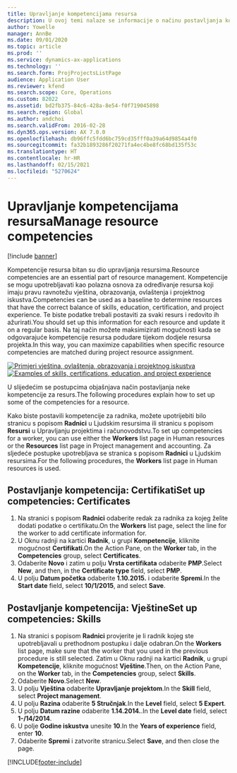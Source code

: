 ```yaml
---
title: Upravljanje kompetencijama resursa
description: U ovoj temi nalaze se informacije o načinu postavljanja kompetencija za resurse projekta.
author: Yowelle
manager: AnnBe
ms.date: 09/01/2020
ms.topic: article
ms.prod: ''
ms.service: dynamics-ax-applications
ms.technology: ''
ms.search.form: ProjProjectsListPage
audience: Application User
ms.reviewer: kfend
ms.search.scope: Core, Operations
ms.custom: 82022
ms.assetid: bd2fb375-84c6-428a-8e54-f0f719045898
ms.search.region: Global
ms.author: andchoi
ms.search.validFrom: 2016-02-28
ms.dyn365.ops.version: AX 7.0.0
ms.openlocfilehash: db96ffc5fdd6bc759cd35fff0a39a64d9854a4f0
ms.sourcegitcommit: fa32b1893286f20271fa4ec4be8fc68bd135f53c
ms.translationtype: HT
ms.contentlocale: hr-HR
ms.lasthandoff: 02/15/2021
ms.locfileid: "5270624"
---
```

# <a name="manage-resource-competencies"></a><span data-ttu-id="18b29-103">Upravljanje kompetencijama resursa</span><span class="sxs-lookup"><span data-stu-id="18b29-103">Manage resource competencies</span></span>

[!include [banner](../includes/banner.md)]

<span data-ttu-id="18b29-104">Kompetencije resursa bitan su dio upravljanja resursima.</span><span class="sxs-lookup"><span data-stu-id="18b29-104">Resource competencies are an essential part of resource management.</span></span> <span data-ttu-id="18b29-105">Kompetencije se mogu upotrebljavati kao polazna osnova za određivanje resursa koji imaju pravu ravnotežu vještina, obrazovanja, ovlaštenja i projektnog iskustva.</span><span class="sxs-lookup"><span data-stu-id="18b29-105">Competencies can be used as a baseline to determine resources that have the correct balance of skills, education, certification, and project experience.</span></span> <span data-ttu-id="18b29-106">Te biste podatke trebali postaviti za svaki resurs i redovito ih ažurirati.</span><span class="sxs-lookup"><span data-stu-id="18b29-106">You should set up this information for each resource and update it on a regular basis.</span></span> <span data-ttu-id="18b29-107">Na taj način možete maksimizirati mogućnosti kada se odgovarajuće kompetencije resursa podudare tijekom dodjele resursa projekta.</span><span class="sxs-lookup"><span data-stu-id="18b29-107">In this way, you can maximize capabilities when specific resource competencies are matched during project resource assignment.</span></span>

<span data-ttu-id="18b29-108">[![Primjeri vještina, ovlaštenja, obrazovanja i projektnog iskustva](./media/projectresourcing06-1024x383.jpg)](./media/projectresourcing06.jpg)</span><span class="sxs-lookup"><span data-stu-id="18b29-108">[![Examples of skills, certifications, education, and project experience](./media/projectresourcing06-1024x383.jpg)](./media/projectresourcing06.jpg)</span></span>

<span data-ttu-id="18b29-109">U slijedećim se postupcima objašnjava način postavljanja neke kompetencije za resurs.</span><span class="sxs-lookup"><span data-stu-id="18b29-109">The following procedures explain how to set up some of the competencies for a resource.</span></span>

<span data-ttu-id="18b29-110">Kako biste postavili kompetencije za radnika, možete upotrijebiti bilo stranicu s popisom **Radnici** u Ljudskim resursima ili stranicu s popisom **Resursi** u Upravljanju projektima i računovodstvu.</span><span class="sxs-lookup"><span data-stu-id="18b29-110">To set up competencies for a worker, you can use either the **Workers** list page in Human resources or the **Resources** list page in Project management and accounting.</span></span> <span data-ttu-id="18b29-111">Za sljedeće postupke upotrebljava se stranica s popisom **Radnici** u Ljudskim resursima.</span><span class="sxs-lookup"><span data-stu-id="18b29-111">For the following procedures, the **Workers** list page in Human resources is used.</span></span>

## <a name="set-up-competencies-certificates"></a><span data-ttu-id="18b29-112">Postavljanje kompetencija: Certifikati</span><span class="sxs-lookup"><span data-stu-id="18b29-112">Set up competencies: Certificates</span></span>

1. <span data-ttu-id="18b29-113">Na stranici s popisom **Radnici** odaberite redak za radnika za kojeg želite dodati podatke o certifikatu.</span><span class="sxs-lookup"><span data-stu-id="18b29-113">On the **Workers** list page, select the line for the worker to add certificate information for.</span></span>
2. <span data-ttu-id="18b29-114">U Oknu radnji na kartici **Radnik**, u grupi **Kompetencije**, kliknite mogućnost **Certifikati**.</span><span class="sxs-lookup"><span data-stu-id="18b29-114">On the Action Pane, on the **Worker** tab, in the **Competencies** group, select **Certificates**.</span></span>
3. <span data-ttu-id="18b29-115">Odaberite **Novo** i zatim u polju **Vrsta certifikata** odaberite **PMP**.</span><span class="sxs-lookup"><span data-stu-id="18b29-115">Select **New**, and then, in the **Certificate type** field, select **PMP**.</span></span>
4. <span data-ttu-id="18b29-116">U polju **Datum početka** odaberite **1.10.2015.** i odaberite **Spremi**.</span><span class="sxs-lookup"><span data-stu-id="18b29-116">In the **Start date** field, select **10/1/2015**, and select **Save**.</span></span>

## <a name="set-up-competencies-skills"></a><span data-ttu-id="18b29-117">Postavljanje kompetencija: Vještine</span><span class="sxs-lookup"><span data-stu-id="18b29-117">Set up competencies: Skills</span></span>

1. <span data-ttu-id="18b29-118">Na stranici s popisom **Radnici** provjerite je li radnik kojeg ste upotrebljavali u prethodnom postupku i dalje odabran.</span><span class="sxs-lookup"><span data-stu-id="18b29-118">On the **Workers** list page, make sure that the worker that you used in the previous procedure is still selected.</span></span> <span data-ttu-id="18b29-119">Zatim u Oknu radnji na kartici **Radnik**, u grupi **Kompetencije**, kliknite mogućnost **Vještine**.</span><span class="sxs-lookup"><span data-stu-id="18b29-119">Then, on the Action Pane, on the **Worker** tab, in the **Competencies** group, select **Skills**.</span></span>
2. <span data-ttu-id="18b29-120">Odaberite **Novo**.</span><span class="sxs-lookup"><span data-stu-id="18b29-120">Select **New**.</span></span>
3. <span data-ttu-id="18b29-121">U polju **Vještina** odaberite **Upravljanje projektom**.</span><span class="sxs-lookup"><span data-stu-id="18b29-121">In the **Skill** field, select **Project management**.</span></span>
4. <span data-ttu-id="18b29-122">U polju **Razina** odaberite **5 Stručnjak**.</span><span class="sxs-lookup"><span data-stu-id="18b29-122">In the **Level** field, select **5 Expert**.</span></span>
5. <span data-ttu-id="18b29-123">U polju **Datum razine** odaberite **1.14.2014.**.</span><span class="sxs-lookup"><span data-stu-id="18b29-123">In the **Level date** field, select **1-/14/2014**.</span></span>
6. <span data-ttu-id="18b29-124">U polje **Godine iskustva** unesite **10**.</span><span class="sxs-lookup"><span data-stu-id="18b29-124">In the **Years of experience** field, enter **10**.</span></span>
7. <span data-ttu-id="18b29-125">Odaberite **Spremi** i zatvorite stranicu.</span><span class="sxs-lookup"><span data-stu-id="18b29-125">Select **Save**, and then close the page.</span></span>


[!INCLUDE[footer-include](../includes/footer-banner.md)]